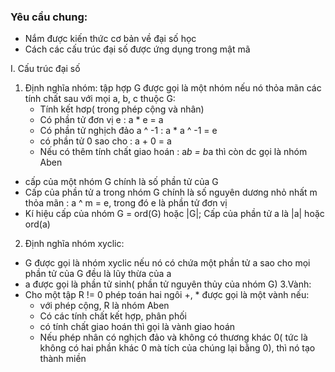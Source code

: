 
### Yêu cầu chung:

+ Nắm được kiến thức cơ bản về đại số học
+ Cách các cấu trúc đại số được ứng dụng trong mật mã

I. Cấu trúc đại số
1. Định nghĩa nhóm: tập hợp G được gọi là một nhóm nếu nó thỏa mãn các tính chất sau với mọi a, b, c thuộc G:
   + Tính kết hơp( trong phép cộng và nhân)
   + Có phần tử đơn vị e : a * e = a
   + Có phần tử nghịch đảo a ^ -1 : a * a ^ -1 = e
   + có phần tử 0 sao cho : a + 0 = a
   + Nếu có thêm tính chất giao hoán : a*b = b*a thì còn dc gọi là nhóm Aben

- cấp của một nhóm G chính là số phần tử của G
- Cấp của phần tử a trong nhóm G chính là số nguyên dương nhỏ nhất m thỏa mãn : a ^ m = e, trong đó e là phần tử đơn vị
- Kí hiệu cấp của nhóm G = ord(G) hoặc |G|; Cấp của phần tử a là |a| hoặc ord(a)
2. Định nghĩa nhóm xyclic:
  + G được gọi là nhóm xyclic nếu nó có chứa một phần tử a sao cho mọi phần tử của G đều là lũy thừa của a
  + a được gọi là phần tử sinh( phần tử nguyên thủy của nhóm G)
3.Vành:
+ Cho một tập R != 0 phép toán hai ngôi +, * được gọi là một vành nếu:
  - với phép cộng, R là nhóm Aben
  - Có các tính chất kết hợp, phân phối
  - có tính chất giao hoán thì gọi là vành giao hoán
  - Nếu phép nhân có nghịch đảo và không có thương khác 0( tức là không có hai phần khác 0 mà tích của chúng lại bằng 0), thì nó tạo thành miền 
 


